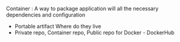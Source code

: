 Container : A way to package application will all the necessary   dependencies and configuration
- Portable artifact
Where do they live
- Private repo, Container repo, Public repo for Docker - DockerHub